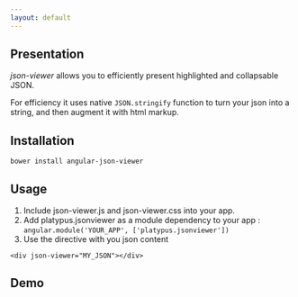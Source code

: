 ```yaml
---
layout: default
---
```


## Presentation

_json-viewer_ allows you to efficiently present highlighted and collapsable JSON. 

For efficiency it uses native `JSON.stringify` function to turn your json into a string, and then augment it with html markup.

## Installation

    bower install angular-json-viewer
    
## Usage

1.  Include json-viewer.js and json-viewer.css into your app.
2.  Add platypus.jsonviewer as a module dependency to your app : `angular.module('YOUR_APP', ['platypus.jsonviewer'])`
3.  Use the directive with you json content

 
`<div json-viewer="MY_JSON"></div>`
    
    
## Demo

<div class="demo" json-viewer="exempleJson"></div>


